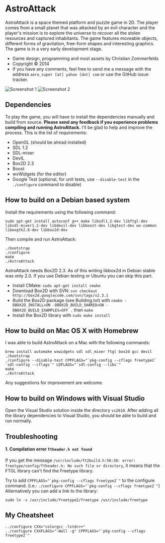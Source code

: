 AstroAttack
===========

AstroAttack is a space themed platform and puzzle game in 2D. The player comes from a small planet that was attacked by an evil character and the player's mission is to explore the universe to recover all the stolen resources and captured inhabitants. The game features moveable objects, different forms of gravitation, free-form shapes and interesting graphics. The game is in a very early development stage.

* Game design, programming and most assets by Christian Zommerfelds
* Copyright © 2014
* If you have any comments, feel free to send me a message with the address `aero_super [at] yahoo [dot] com` or use the GitHub issue tracker.

![Screenshot 1](https://raw.github.com/aero-z/astroattack/gh-pages/images/screenshot1.png)
![Screenshot 2](https://raw.github.com/aero-z/astroattack/gh-pages/images/screenshot2.png)

Dependencies
------------

To play the game, you will have to install the dependencies manually and build from source. **Please send any feedback if you experience problems compiling and running AstroAttack.** I'll be glad to help and improve the process. This is the list of requirements:

* OpenGL (should be alread installed)
* SDL 1.2
* SDL-mixer
* DevIL
* Box2D 2.3
* Boost
* wxWidgets (for the editor)
* Google Test (optional, for unit tests, use `--disable-test` in the `./configure` command to disable)


How to build on a Debian based system
-------------------------------------

Install the requirements using the following command:

```
sudo apt-get install autoconf g++ make libsdl1.2-dev libftgl-dev libsdl-mixer1.2-dev libdevil-dev libboost-dev libgtest-dev wx-common libwxgtk2.8-dev libbox2d-dev
```

Then compile and run AstroAttack:

```
./bootstrap
./configure
make
./AstroAttack
```

AstroAttack needs Box2D 2.3. As of this writing libbox2d in Debian stable was only 2.0. If you use Debian testing or Ubuntu you can skip this part.

* Install CMake: `sudo apt-get install cmake`
* Download Box2D with SVN: `svn checkout http://box2d.googlecode.com/svn/tags/v2.3.1` 
* Build the Box2D package (see Building.txt) with `cmake -DBOX2D_INSTALL=ON -DBOX2D_BUILD_SHARED=ON -DBOX2D_BUILD_EXAMPLES=OFF .` then `make`
* Install the Box2D library with `sudo make install`


How to build on Mac OS X with Homebrew
--------------------------------------

I was able to build AstroAttack on a Mac with the following commands:

```
brew install automake wxwidgets sdl sdl_mixer ftgl box2d gcc devil
./bootstrap
./configure --disable-test CPPFLAGS="`pkg-config --cflags freetype2` `sdl-config --cflags`" LDFLAGS="`sdl-config --libs`"
make
./AstroAttack
```

Any suggestions for improvement are welcome.


How to build on Windows with Visual Studio
------------------------------------------

Open the Visual Studio solution inside the directory `vs2010`. After adding all the library dependencies to Visual Studio, you should be able to build and run normally.


Troubleshooting
---------------

#### 1. Compilation error `ftheader.h not found`

If you get the message `/usr/include/ft2build.h:56:38: error: freetype/config/ftheader.h: No such file or directory`, it means that the FTGL library can't find the Freetype library.

Try to add ```CPPFLAGS="`pkg-config --cflags freetype2`"``` to the configure command.
(i.e.: ```./configure CPPFLAGS="`pkg-config --cflags freetype2`"```)
Alternatively you can add a link to the library:

`sudo ln -s /usr/include/freetype2/freetype /usr/include/freetype`


My Cheatsheet
-------------

```
../configure CXX="colorgcc -lstdc++"
../configure CXXFLAGS="-Wall -g" CPPFLAGS="`pkg-config --cflags freetype2`"
```

